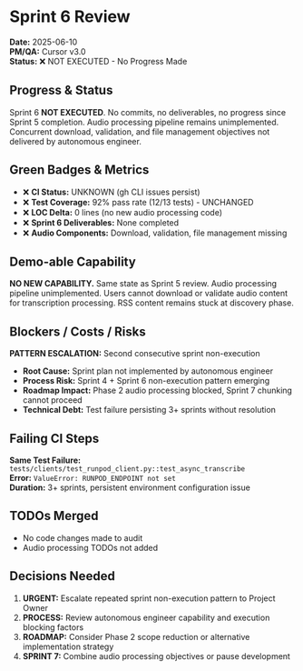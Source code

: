 # Sprint 6 Review
**Date:** 2025-06-10  
**PM/QA:** Cursor v3.0  
**Status:** ❌ NOT EXECUTED - No Progress Made

## Progress & Status
Sprint 6 **NOT EXECUTED**. No commits, no deliverables, no progress since Sprint 5 completion. Audio processing pipeline remains unimplemented. Concurrent download, validation, and file management objectives not delivered by autonomous engineer.

## Green Badges & Metrics
- ❌ **CI Status:** UNKNOWN (gh CLI issues persist)
- ❌ **Test Coverage:** 92% pass rate (12/13 tests) - UNCHANGED
- ❌ **LOC Delta:** 0 lines (no new audio processing code)
- ❌ **Sprint 6 Deliverables:** None completed
- ❌ **Audio Components:** Download, validation, file management missing

## Demo-able Capability
**NO NEW CAPABILITY.** Same state as Sprint 5 review. Audio processing pipeline unimplemented. Users cannot download or validate audio content for transcription processing. RSS content remains stuck at discovery phase.

## Blockers / Costs / Risks
**PATTERN ESCALATION:** Second consecutive sprint non-execution
- **Root Cause:** Sprint plan not implemented by autonomous engineer
- **Process Risk:** Sprint 4 + Sprint 6 non-execution pattern emerging
- **Roadmap Impact:** Phase 2 audio processing blocked, Sprint 7 chunking cannot proceed
- **Technical Debt:** Test failure persisting 3+ sprints without resolution

## Failing CI Steps
**Same Test Failure:** `tests/clients/test_runpod_client.py::test_async_transcribe`  
**Error:** `ValueError: RUNPOD_ENDPOINT not set`  
**Duration:** 3+ sprints, persistent environment configuration issue

## TODOs Merged
- No code changes made to audit
- Audio processing TODOs not added

## Decisions Needed
1. **URGENT:** Escalate repeated sprint non-execution pattern to Project Owner
2. **PROCESS:** Review autonomous engineer capability and execution blocking factors
3. **ROADMAP:** Consider Phase 2 scope reduction or alternative implementation strategy
4. **SPRINT 7:** Combine audio processing objectives or pause development 